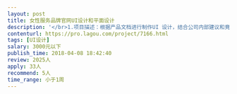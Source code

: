 ```yaml
---                
layout: post       
title: 女性服务品牌官网UI设计和平面设计           
description: '</br>1.项目描述：根据产品文档进行制作UI 设计，结合公司内部建议和竟品网站，进行设计理念的体现</br>2.项目概况：因为是品牌资讯官网，所以较为简单，页面不多，但要求精致，要匹配产品文档进行PC、移动、小程序的UI设计</br>3.设计要求：设计过美妆网站、女性品牌网站的设计师优先，因为后期其他网站设计合作较多，力求活好价美的同志。</br>'     
contenturl: https://pro.lagou.com/project/7166.html      
tags: [UI设计]            
salary: 3000元以下          
publish_time: 2018-04-08 18:42:40         
review: 2025人                   
apply: 33人                   
recommend: 5人                   
time_range: 小于1周              
---                 
```

